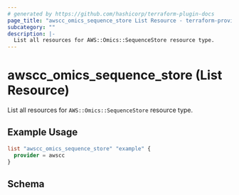 ```yaml
---
# generated by https://github.com/hashicorp/terraform-plugin-docs
page_title: "awscc_omics_sequence_store List Resource - terraform-provider-awscc"
subcategory: ""
description: |-
  List all resources for AWS::Omics::SequenceStore resource type.
---
```


# awscc_omics_sequence_store (List Resource)

List all resources for `AWS::Omics::SequenceStore` resource type.

## Example Usage

```terraform
list "awscc_omics_sequence_store" "example" {
  provider = awscc
}
```

<!-- schema generated by tfplugindocs -->
## Schema
